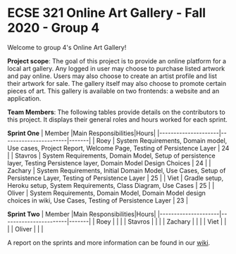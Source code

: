 # ECSE 321 Online Art Gallery - Fall 2020 - Group 4
Welcome to group 4's Online Art Gallery!
  
**Project scope**:
  The goal of this project is to provide an online platform for a local art gallery. Any logged in user may choose to purchase listed artwork and pay online. Users may also choose to create an artist profile and list their artwork for sale. The gallery itself may also choose to promote certain pieces of art. This gallery is available on two frontends: a website and an application.

**Team Members**:
The following tables provide details on the contributors to this project. It displays their general roles and hours worked for each sprint.

**Sprint One**
| Member  |Main Responsibilities|Hours|
|---------------------|-----------------------|-------|
| Roey | System Requirements, Domain model, Use cases, Project Report, Welcome Page, Testing of Persistence Layer | 24 |
| Stavros | System Requirements, Domain Model, Setup of persistence layer, Testing Persistence layer, Domain Model Design Choices | 24 |
| Zachary | System Requirements, Initial Domain Model, Use Cases, Setup of Persistence Layer, Testing of Persistence Layer | 25 |
| Viet | Gradle setup, Heroku setup, System Requirements, Class Diagram, Use Cases | 25 |
| Oliver | System Requirements, Domain Model, Domain Model design choices in wiki, Use Cases, Testing of Persistence Layer | 23 |

**Sprint Two**
| Member  |Main Responsibilities|Hours|
|---------------------|-----------------------|-------|
| Roey |  |  |
| Stavros |  |  |
| Zachary |  |  |
| Viet |  |  |
| Oliver |  |  |

A report on the sprints and more information can be found in our [wiki](https://github.com/McGill-ECSE321-Fall2020/project-group-04/wiki).
